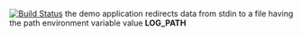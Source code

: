 [![Build Status](https://travis-ci.org/b2017-17viu16m/lab14.svg?branch=master)](https://travis-ci.org/b2017-17viu16m/lab14)
the demo application redirects data from stdin to a file having the path environment variable value **LOG_PATH**
